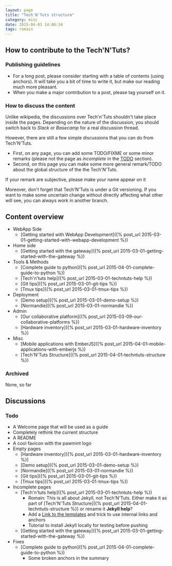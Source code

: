 ```yaml
---
layout: page
title: "Tech'N'Tuts structure"
category: misc
date: 2015-04-01 14:06:34
tags: romain
---
```


## How to contribute to the Tech'N'Tuts?

### Publishing guidelines

* For a long post, please consider starting with a table of contents (using anchors). It will take you a bit of time to write it, but make our reading much more pleasant.
* When you make a major contribution to a post, please tag yourself on it.

### How to discuss the content

Unlike wikipedia, the discussions over Tech'n'Tuts shouldn't take place inside the pages.
Depending on the nature of the discussion, you should switch back to *Slack* or *Basecamp* for a real discussion thread.

However, there are still a few simple discussions that you can do from Tech'N'Tuts.

* First, on any page, you can add some TODO/FIXME or some minor remarks (please not the page as *incomplete* in the [TODO](#todo) section).
* Second, on this page you can make some more general remark/TODO about the global structure of the the Tech'N'Tuts.

If your remark are subjective, please make your name appear on it

Moreover, don't forget that Tech'N'Tuts is under a Git versioning. If you want to make some uncertain change without directly affecting what other will see, you can always work in another branch.

## Content overview

* WebApp Side
    * [Getting started with WebApp Development]({% post_url 2015-03-01-getting-started-with-webapp-development %})
* Home side
    * [Getting started with the gateway]({% post_url 2015-03-01-getting-started-with-the-gateway %})
* Tools & Methods
    * [Complete guide to python]({% post_url 2015-04-01-complete-guide-to-python %})
    * [Tech'n'tuts help]({% post_url 2015-03-01-techntuts-help %})
    * [Git tips]({% post_url 2015-03-01-git-tips %})
    * [Tmux tips]({% post_url 2015-03-01-tmux-tips %})
* Deployment
    * [Demo setup]({% post_url 2015-03-01-demo-setup %})
    * [Normandie]({% post_url 2015-03-01-normandie %})
* Admin
    * [Our collaborative platform]({% post_url 2015-03-09-our-collaborative-platforms %})
    * [Hardware inventory]({% post_url 2015-03-01-hardware-inventory %})
* Misc
    * [Mobile applications with EmberJS]({% post_url 2015-04-01-mobile-applications-with-emberjs %})
    * [Tech'N'Tuts Structure]({% post_url 2015-04-01-techntuts-structure %})

### Archived

None, so far

## Discussions

### Todo

* A Welcome page that will be used as a guide
* Completely rethink the current structure
* A README
* A cool favicon with the pawmint logo
* Empty pages
    * [Hardware inventory]({% post_url 2015-03-01-hardware-inventory %})
    * [Demo setup]({% post_url 2015-03-01-demo-setup %})
    * [Normandie]({% post_url 2015-03-01-normandie %})
    * [Git tips]({% post_url 2015-03-01-git-tips %})
    * [Tmux tips]({% post_url 2015-03-01-tmux-tips %})
* Incomplete pages
    * [Tech'n'tuts help]({% post_url 2015-03-01-techntuts-help %})
        * Romain: This is all about Jekyll, not Tech'N'Tuts. Either make it as part of [Tech'N'Tuts Structure]({% post_url 2015-04-01-techntuts-structure %}) or rename it **Jekyll help**?
        * Add a [Link to the templates](http://jekyllrb.com/docs/templates) and trick to use internal links and anchors
        * Tutorial to install Jekyll locally for testing before pushing
    * [Getting started with the gateway]({% post_url 2015-03-01-getting-started-with-the-gateway %})
* Fixes
    * [Complete guide to python]({% post_url 2015-04-01-complete-guide-to-python %})
        * Some broken anchors in the summary
